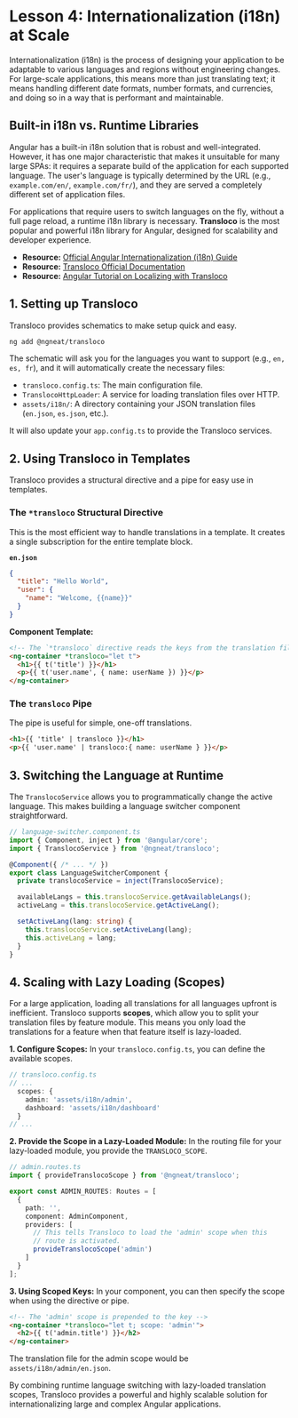 # Lesson 4: Internationalization (i18n) at Scale

Internationalization (i18n) is the process of designing your application to be adaptable to various languages and regions without engineering changes. For large-scale applications, this means more than just translating text; it means handling different date formats, number formats, and currencies, and doing so in a way that is performant and maintainable.

## Built-in i18n vs. Runtime Libraries

Angular has a built-in i18n solution that is robust and well-integrated. However, it has one major characteristic that makes it unsuitable for many large SPAs: it requires a separate build of the application for each supported language. The user's language is typically determined by the URL (e.g., `example.com/en/`, `example.com/fr/`), and they are served a completely different set of application files.

For applications that require users to switch languages on the fly, without a full page reload, a runtime i18n library is necessary. **Transloco** is the most popular and powerful i18n library for Angular, designed for scalability and developer experience.

- **Resource:** [Official Angular Internationalization (i18n) Guide](https://angular.dev/guide/i18n/overview)
- **Resource:** [Transloco Official Documentation](https://jsverse.gitbook.io/transloco/)
- **Resource:** [Angular Tutorial on Localizing with Transloco](https://phrase.com/blog/posts/angular-10-tutorial-localization-transloco/)

## 1. Setting up Transloco

Transloco provides schematics to make setup quick and easy.

```bash
ng add @ngneat/transloco
```
The schematic will ask you for the languages you want to support (e.g., `en, es, fr`), and it will automatically create the necessary files:
-   `transloco.config.ts`: The main configuration file.
-   `TranslocoHttpLoader`: A service for loading translation files over HTTP.
-   `assets/i18n/`: A directory containing your JSON translation files (`en.json`, `es.json`, etc.).

It will also update your `app.config.ts` to provide the Transloco services.

## 2. Using Transloco in Templates

Transloco provides a structural directive and a pipe for easy use in templates.

### The `*transloco` Structural Directive

This is the most efficient way to handle translations in a template. It creates a single subscription for the entire template block.

**`en.json`**
```json
{
  "title": "Hello World",
  "user": {
    "name": "Welcome, {{name}}"
  }
}
```

**Component Template:**
```html
<!-- The `*transloco` directive reads the keys from the translation file -->
<ng-container *transloco="let t">
  <h1>{{ t('title') }}</h1>
  <p>{{ t('user.name', { name: userName }) }}</p>
</ng-container>
```

### The `transloco` Pipe

The pipe is useful for simple, one-off translations.

```html
<h1>{{ 'title' | transloco }}</h1>
<p>{{ 'user.name' | transloco:{ name: userName } }}</p>
```

## 3. Switching the Language at Runtime

The `TranslocoService` allows you to programmatically change the active language. This makes building a language switcher component straightforward.

```typescript
// language-switcher.component.ts
import { Component, inject } from '@angular/core';
import { TranslocoService } from '@ngneat/transloco';

@Component({ /* ... */ })
export class LanguageSwitcherComponent {
  private translocoService = inject(TranslocoService);

  availableLangs = this.translocoService.getAvailableLangs();
  activeLang = this.translocoService.getActiveLang();

  setActiveLang(lang: string) {
    this.translocoService.setActiveLang(lang);
    this.activeLang = lang;
  }
}
```

## 4. Scaling with Lazy Loading (Scopes)

For a large application, loading all translations for all languages upfront is inefficient. Transloco supports **scopes**, which allow you to split your translation files by feature module. This means you only load the translations for a feature when that feature itself is lazy-loaded.

**1. Configure Scopes:**
In your `transloco.config.ts`, you can define the available scopes.

```typescript
// transloco.config.ts
// ...
  scopes: {
    admin: 'assets/i18n/admin',
    dashboard: 'assets/i18n/dashboard'
  }
// ...
```

**2. Provide the Scope in a Lazy-Loaded Module:**
In the routing file for your lazy-loaded module, you provide the `TRANSLOCO_SCOPE`.

```typescript
// admin.routes.ts
import { provideTranslocoScope } from '@ngneat/transloco';

export const ADMIN_ROUTES: Routes = [
  {
    path: '',
    component: AdminComponent,
    providers: [
      // This tells Transloco to load the 'admin' scope when this
      // route is activated.
      provideTranslocoScope('admin')
    ]
  }
];
```

**3. Using Scoped Keys:**
In your component, you can then specify the scope when using the directive or pipe.

```html
<!-- The 'admin' scope is prepended to the key -->
<ng-container *transloco="let t; scope: 'admin'">
  <h2>{{ t('admin.title') }}</h2>
</ng-container>
```
The translation file for the admin scope would be `assets/i18n/admin/en.json`.

By combining runtime language switching with lazy-loaded translation scopes, Transloco provides a powerful and highly scalable solution for internationalizing large and complex Angular applications.